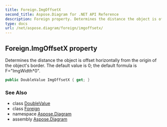 ```yaml
---
title: Foreign.ImgOffsetX
second_title: Aspose.Diagram for .NET API Reference
description: Foreign property. Determines the distance the object is offset horizontally from the origin of the objects border. The default value is 0 the default formula is FImgWidth0
type: docs
url: /net/aspose.diagram/foreign/imgoffsetx/
---
```

## Foreign.ImgOffsetX property

Determines the distance the object is offset horizontally from the origin of the object's border. The default value is 0; the default formula is F="ImgWidth*0".

```csharp
public DoubleValue ImgOffsetX { get; }
```

### See Also

* class [DoubleValue](../../doublevalue/)
* class [Foreign](../)
* namespace [Aspose.Diagram](../../foreign/)
* assembly [Aspose.Diagram](../../../)


